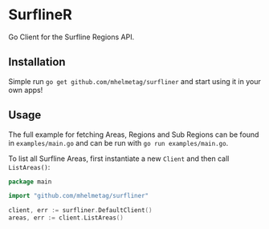 # SurflineR

Go Client for the Surfline Regions API.

## Installation

Simple run `go get github.com/mhelmetag/surfliner` and start using it in your own apps!

## Usage

The full example for fetching Areas, Regions and Sub Regions can be found in `examples/main.go` and can be run with `go run examples/main.go`.

To list all Surfline Areas, first instantiate a new `Client` and then call `ListAreas()`:

```go
package main

import "github.com/mhelmetag/surfliner"

client, err := surfliner.DefaultClient()
areas, err := client.ListAreas()
```

